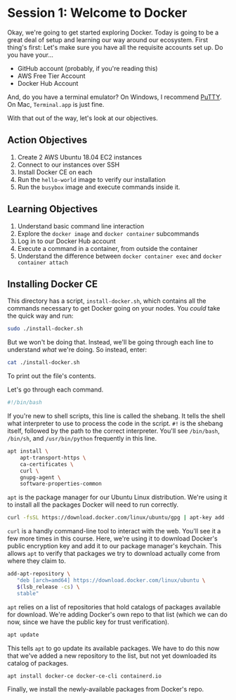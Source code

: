 # Session 1: Welcome to Docker

Okay, we're going to get started exploring Docker. Today is going to be a great deal of setup and learning our way around our ecosystem. First thing's first: Let's make sure you have all the requisite accounts set up. Do you have your...

* GitHub account (probably, if you're reading this)
* AWS Free Tier Account
* Docker Hub Account

And, do you have a terminal emulator? On Windows, I recommend [PuTTY](https://www.chiark.greenend.org.uk/~sgtatham/putty/). On Mac, `Terminal.app` is just fine.

With that out of the way, let's look at our objectives.

## Action Objectives

1. Create 2 AWS Ubuntu 18.04 EC2 instances
2. Connect to our instances over SSH
3. Install Docker CE on each
4. Run the `hello-world` image to verify our installation
5. Run the `busybox` image and execute commands inside it.

## Learning Objectives

1. Understand basic command line interaction
2. Explore the `docker image` and `docker container` subcommands
3. Log in to our Docker Hub account
4. Execute a command in a container, from outside the container
5. Understand the difference between `docker container exec` and `docker container attach`

## Installing Docker CE

This directory has a script, `install-docker.sh`, which contains all the commands necessary to get Docker going on your nodes. You _could_ take the quick way and run:

```bash
sudo ./install-docker.sh
```

But we won't be doing that. Instead, we'll be going through each line to understand _what_ we're doing. So instead, enter:

```bash
cat ./install-docker.sh
```

To print out the file's contents.

Let's go through each command.


```bash
#!/bin/bash
```

If you're new to shell scripts, this line is called the shebang. It tells the shell what interpreter to use to process the code in the script. `#!` is the shebang itself, followed by the path to the correct interpreter. You'll see `/bin/bash`, `/bin/sh`, and `/usr/bin/python` frequently in this line.

```bash
apt install \ 
    apt-transport-https \
    ca-certificates \
    curl \
    gnupg-agent \
    software-properties-common
```

`apt` is the package manager for our Ubuntu Linux distribution. We're using it to install all the packages Docker will need to run correctly.

```bash
curl -fsSL https://download.docker.com/linux/ubuntu/gpg | apt-key add -
```

`curl` is a handly command-line tool to interact with the web. You'll see it a few more times in this course. Here, we're using it to download Docker's public encryption key and add it to our package manager's keychain. This allows `apt` to verify that packages we try to download actually come from where they claim to.

```bash
add-apt-repository \
   "deb [arch=amd64] https://download.docker.com/linux/ubuntu \
   $(lsb_release -cs) \
   stable"
```

`apt` relies on a list of repositories that hold catalogs of packages available for download. We're adding Docker's own repo to that list (which we can do now, since we have the public key for trust verification).

```bash
apt update
```

This tells `apt` to go update its available packages. We have to do this now that we've added a new repository to the list, but not yet downloaded its catalog of packages.

```bash
apt install docker-ce docker-ce-cli containerd.io
```

Finally, we install the newly-available packages from Docker's repo.
